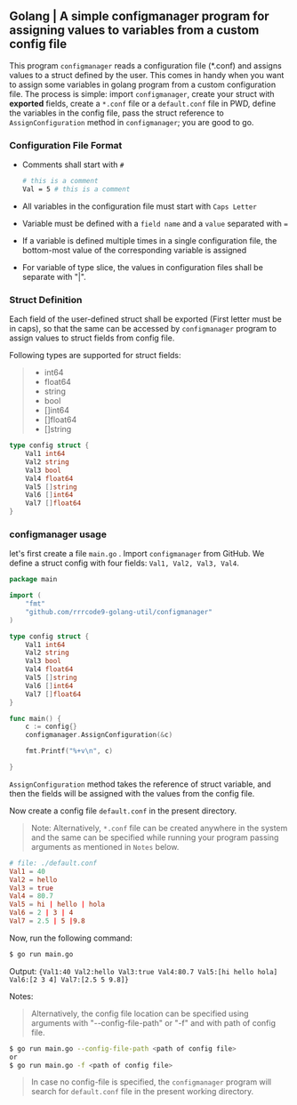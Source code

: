 ## Golang | A simple configmanager program for assigning values to variables from a custom config file 


This program `configmanager` reads a configuration file (*.conf) and assigns values to a struct defined by the user. This comes in handy when you want to assign some variables in golang program from a custom configuration file. The process is simple: import `configmanager`, create your struct with **exported** fields, create a `*.conf` file or a `default.conf` file in PWD, define the variables in the config file, pass the struct reference to `AssignConfiguration` method in `configmanager`; you are good to go.

### Configuration File Format

- Comments shall start with `#`

  ```bash
  # this is a comment
  Val = 5 # this is a comment
  ```

- All variables in the configuration file must start with `Caps Letter`

- Variable must be defined with a `field name` and a `value` separated with `=`

- If a variable is defined multiple times in a single configuration file, the bottom-most value of the corresponding variable is assigned

- For variable of type slice, the values in configuration files shall be separate with "|".

### Struct Definition

Each field of the user-defined struct shall be exported (First letter must be in caps), so that the same can be accessed by `configmanager` program to assign values to struct fields from config file.

Following types are supported for struct fields:

> - int64
> - float64
> - string
> - bool 
> - []int64
> - []float64
> - []string

```go
type config struct {
	Val1 int64
	Val2 string
	Val3 bool
	Val4 float64
	Val5 []string
	Val6 []int64
	Val7 []float64
}
```

### configmanager usage

let's first create a file `main.go` .  Import `configmanager` from GitHub. We define a struct config with four fields: `Val1, Val2, Val3, Val4`. 

```go
package main

import (
	"fmt"
	"github.com/rrrcode9-golang-util/configmanager"
)

type config struct {
	Val1 int64
	Val2 string
	Val3 bool
	Val4 float64
	Val5 []string
	Val6 []int64
	Val7 []float64
}

func main() {
	c := config{}
	configmanager.AssignConfiguration(&c)

	fmt.Printf("%+v\n", c)

}
```

`AssignConfiguration` method takes the reference of struct variable, and then the fields will be assigned with the values from the config file.

Now create a config file `default.conf` in the present directory. 

>Note: Alternatively, `*.conf` file can be created anywhere in the system and the same can be specified while running your program passing arguments as mentioned in `Notes` below.

```conf
# file: ./default.conf
Val1 = 40
Val2 = hello
Val3 = true
Val4 = 80.7
Val5 = hi | hello | hola
Val6 = 2 | 3 | 4
Val7 = 2.5 | 5 |9.8
```

Now, run the following command:
```bash
$ go run main.go 

```

Output: `{Val1:40 Val2:hello Val3:true Val4:80.7 Val5:[hi hello hola] Val6:[2 3 4] Val7:[2.5 5 9.8]}`

Notes: 

> Alternatively, the config file location can be specified using arguments with "--config-file-path" or "-f" and with path of config file.

```bash
$ go run main.go --config-file-path <path of config file>
or
$ go run main.go -f <path of config file>
```

> In case no config-file is specified, the `configmanager` program will search for `default.conf` file in the present working directory.
